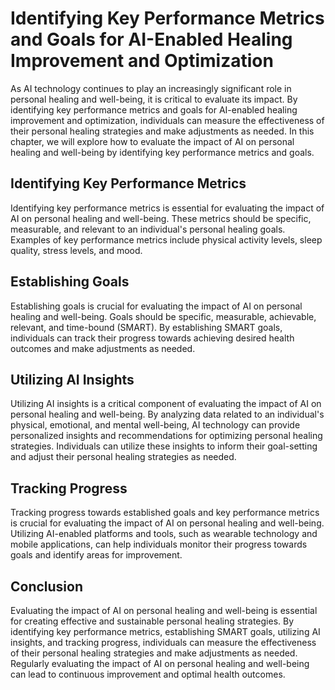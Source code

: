 Identifying Key Performance Metrics and Goals for AI-Enabled Healing Improvement and Optimization
============================================================================================================================================================================

As AI technology continues to play an increasingly significant role in personal healing and well-being, it is critical to evaluate its impact. By identifying key performance metrics and goals for AI-enabled healing improvement and optimization, individuals can measure the effectiveness of their personal healing strategies and make adjustments as needed. In this chapter, we will explore how to evaluate the impact of AI on personal healing and well-being by identifying key performance metrics and goals.

Identifying Key Performance Metrics
-----------------------------------

Identifying key performance metrics is essential for evaluating the impact of AI on personal healing and well-being. These metrics should be specific, measurable, and relevant to an individual's personal healing goals. Examples of key performance metrics include physical activity levels, sleep quality, stress levels, and mood.

Establishing Goals
------------------

Establishing goals is crucial for evaluating the impact of AI on personal healing and well-being. Goals should be specific, measurable, achievable, relevant, and time-bound (SMART). By establishing SMART goals, individuals can track their progress towards achieving desired health outcomes and make adjustments as needed.

Utilizing AI Insights
---------------------

Utilizing AI insights is a critical component of evaluating the impact of AI on personal healing and well-being. By analyzing data related to an individual's physical, emotional, and mental well-being, AI technology can provide personalized insights and recommendations for optimizing personal healing strategies. Individuals can utilize these insights to inform their goal-setting and adjust their personal healing strategies as needed.

Tracking Progress
-----------------

Tracking progress towards established goals and key performance metrics is crucial for evaluating the impact of AI on personal healing and well-being. Utilizing AI-enabled platforms and tools, such as wearable technology and mobile applications, can help individuals monitor their progress towards goals and identify areas for improvement.

Conclusion
----------

Evaluating the impact of AI on personal healing and well-being is essential for creating effective and sustainable personal healing strategies. By identifying key performance metrics, establishing SMART goals, utilizing AI insights, and tracking progress, individuals can measure the effectiveness of their personal healing strategies and make adjustments as needed. Regularly evaluating the impact of AI on personal healing and well-being can lead to continuous improvement and optimal health outcomes.
